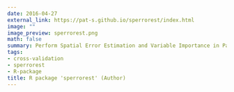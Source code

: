 ```yaml
---
date: 2016-04-27
external_link: https://pat-s.github.io/sperrorest/index.html
image: ""
image_preview: sperrorest.png
math: false
summary: Perform Spatial Error Estimation and Variable Importance in Parallel
tags:
- cross-validation
- sperrorest
- R-package
title: R package 'sperrorest' (Author)
---
```


